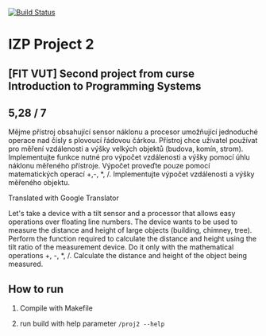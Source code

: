 [![Build Status](https://travis-ci.org/matejsoroka/izp_project_2.svg?branch=master)](https://travis-ci.org/matejsoroka/izp_project_2)

# IZP Project 2

## [FIT VUT] Second project from curse Introduction to Programming Systems
## 5,28 / 7

Mějme přístroj obsahující sensor náklonu a procesor umožňující jednoduché operace nad čísly s plovoucí řádovou čárkou. Přístroj chce uživatel používat pro měření vzdálenosti a výšky velkých objektů (budova, komín, strom).  Implementujte funkce nutné pro výpočet vzdálenosti a výšky pomocí úhlu náklonu měřeného přístroje. Výpočet proveďte pouze pomocí matematických operací +,-, \*, \/. Implementujte výpočet vzdálenosti a výšky měřeného objektu.

Translated with Google Translator

Let's take a device with a tilt sensor and a processor that allows easy operations over floating line numbers. The device wants to be used to measure the distance and height of large objects (building, chimney, tree). Perform the function required to calculate the distance and height using the tilt ratio of the measurement device. Do it only with the mathematical operations +, -, \*, \/. Calculate the distance and height of the object being measured.

## How to run
1. Compile with Makefile

2. run build with help parameter `/proj2 --help`
